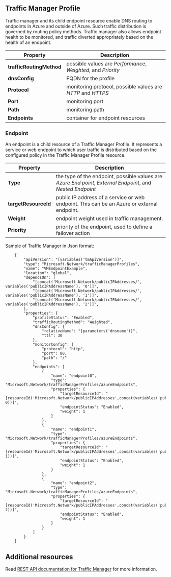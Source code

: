 ## Traffic Manager Profile
Traffic manager and its child endpoint resource enable DNS routing to endpoints in Azure and outside of Azure. Such traffic distribution is governed by routing  policy methods. Traffic manager also allows endpoint health to be monitored, and traffic diverted appropriately based on the health of an endpoint. 

| Property | Description |
| --- | --- |
| **trafficRoutingMethod** |possible values are *Performance*, *Weighted*, and *Priority* |
| **dnsConfig** |FQDN for the profile |
| **Protocol** |monitoring protocol, possible values are *HTTP* and *HTTPS* |
| **Port** |monitoring port |
| **Path** |monitoring path |
| **Endpoints** |container for endpoint resources |

### Endpoint
An endpoint is a child resource of a Traffic Manager Profile. It represents a service or web endpoint to which user traffic is distributed based on the configured policy in the Traffic Manager Profile resource. 

| Property | Description |
| --- | --- |
| **Type** |the type of the endpoint, possible values are *Azure End point*, *External Endpoint*, and  *Nested Endpoint* |
| **targetResourceId** |public IP address of a service or web endpoint. This can be an Azure or external endpoint. |
| **Weight** |endpoint weight used in traffic management. |
| **Priority** |priority of the endpoint, used to define a failover action |

Sample of Traffic Manager in Json format: 

```
    {
        "apiVersion": "[variables('tmApiVersion')]",
        "type": "Microsoft.Network/trafficManagerProfiles",
        "name": "VMEndpointExample",
        "location": "global",
        "dependsOn": [
            "[concat('Microsoft.Network/publicIPAddresses/', variables('publicIPAddressName'), '0')]",
            "[concat('Microsoft.Network/publicIPAddresses/', variables('publicIPAddressName'), '1')]",
            "[concat('Microsoft.Network/publicIPAddresses/', variables('publicIPAddressName'), '2')]",
        ],
        "properties": {
            "profileStatus": "Enabled",
            "trafficRoutingMethod": "Weighted",
            "dnsConfig": {
                "relativeName": "[parameters('dnsname')]",
                "ttl": 30
            },
            "monitorConfig": {
                "protocol": "http",
                "port": 80,
                "path": "/"
            },
            "endpoints": [
                {
                    "name": "endpoint0",
                    "type": "Microsoft.Network/trafficManagerProfiles/azureEndpoints",
                    "properties": {
                        "targetResourceId": "[resourceId('Microsoft.Network/publicIPAddresses',concat(variables('publicIPAddressName'), 0))]",
                        "endpointStatus": "Enabled",
                        "weight": 1
                    }
                },
                {
                    "name": "endpoint1",
                    "type": "Microsoft.Network/trafficManagerProfiles/azureEndpoints",
                    "properties": {
                        "targetResourceId": "[resourceId('Microsoft.Network/publicIPAddresses',concat(variables('publicIPAddressName'), 1))]",
                        "endpointStatus": "Enabled",
                        "weight": 1
                    }
                },
                {
                    "name": "endpoint2",
                    "type": "Microsoft.Network/trafficManagerProfiles/azureEndpoints",
                    "properties": {
                        "targetResourceId": "[resourceId('Microsoft.Network/publicIPAddresses',concat(variables('publicIPAddressName'), 2))]",
                        "endpointStatus": "Enabled",
                        "weight": 1
                    }
                }
            ]
        }
    }
```

## Additional resources
Read [REST API documentation for Traffic Manager](https://msdn.microsoft.com/zh-cn/library/azure/mt163664.aspx) for more information.